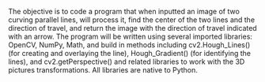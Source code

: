 
The objective is to code a program that when inputted an image of two curving parallel lines, will process it, find the center of the two lines and the direction of travel, and return the image with the direction of travel indicated with an arrow. The program will be written using several imported libraries: OpenCV, NumPy, Math, and build in methods including cv2.Hough_Lines() (for creating and overlaying the line), Hough_Gradient() (for identifying the lines), and cv2.getPerspective() and related libraries to work with the 3D pictures transformations. All libraries are native to Python. 
